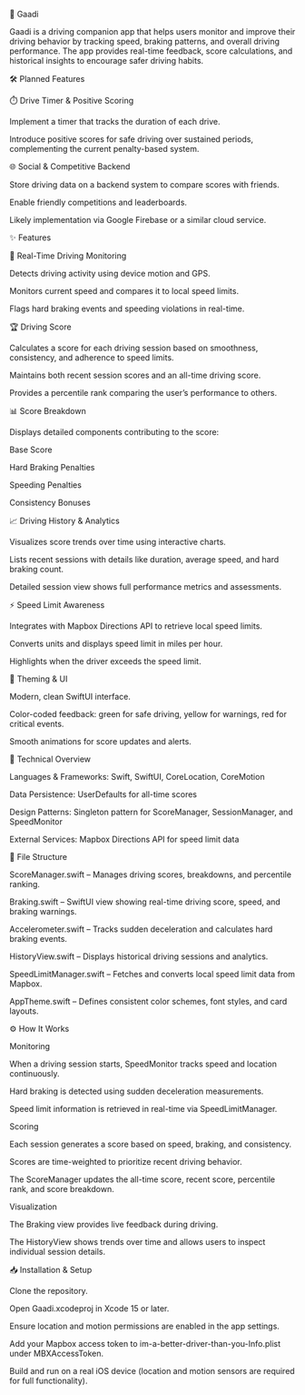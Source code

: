 🚗 Gaadi

Gaadi is a driving companion app that helps users monitor and improve their driving behavior by tracking speed, braking patterns, and overall driving performance. The app provides real-time feedback, score calculations, and historical insights to encourage safer driving habits.

🛠️ Planned Features

⏱️ Drive Timer & Positive Scoring

Implement a timer that tracks the duration of each drive.

Introduce positive scores for safe driving over sustained periods, complementing the current penalty-based system.

🌐 Social & Competitive Backend

Store driving data on a backend system to compare scores with friends.

Enable friendly competitions and leaderboards.

Likely implementation via Google Firebase or a similar cloud service.

✨ Features

🚦 Real-Time Driving Monitoring

Detects driving activity using device motion and GPS.

Monitors current speed and compares it to local speed limits.

Flags hard braking events and speeding violations in real-time.

🏆 Driving Score

Calculates a score for each driving session based on smoothness, consistency, and adherence to speed limits.

Maintains both recent session scores and an all-time driving score.

Provides a percentile rank comparing the user’s performance to others.

📊 Score Breakdown

Displays detailed components contributing to the score:

Base Score

Hard Braking Penalties

Speeding Penalties

Consistency Bonuses

📈 Driving History & Analytics

Visualizes score trends over time using interactive charts.

Lists recent sessions with details like duration, average speed, and hard braking count.

Detailed session view shows full performance metrics and assessments.

⚡ Speed Limit Awareness

Integrates with Mapbox Directions API to retrieve local speed limits.

Converts units and displays speed limit in miles per hour.

Highlights when the driver exceeds the speed limit.

🎨 Theming & UI

Modern, clean SwiftUI interface.

Color-coded feedback: green for safe driving, yellow for warnings, red for critical events.

Smooth animations for score updates and alerts.

🧰 Technical Overview

Languages & Frameworks: Swift, SwiftUI, CoreLocation, CoreMotion

Data Persistence: UserDefaults for all-time scores

Design Patterns: Singleton pattern for ScoreManager, SessionManager, and SpeedMonitor

External Services: Mapbox Directions API for speed limit data

📂 File Structure

ScoreManager.swift – Manages driving scores, breakdowns, and percentile ranking.

Braking.swift – SwiftUI view showing real-time driving score, speed, and braking warnings.

Accelerometer.swift – Tracks sudden deceleration and calculates hard braking events.

HistoryView.swift – Displays historical driving sessions and analytics.

SpeedLimitManager.swift – Fetches and converts local speed limit data from Mapbox.

AppTheme.swift – Defines consistent color schemes, font styles, and card layouts.

⚙️ How It Works

Monitoring

When a driving session starts, SpeedMonitor tracks speed and location continuously.

Hard braking is detected using sudden deceleration measurements.

Speed limit information is retrieved in real-time via SpeedLimitManager.

Scoring

Each session generates a score based on speed, braking, and consistency.

Scores are time-weighted to prioritize recent driving behavior.

The ScoreManager updates the all-time score, recent score, percentile rank, and score breakdown.

Visualization

The Braking view provides live feedback during driving.

The HistoryView shows trends over time and allows users to inspect individual session details.

📥 Installation & Setup

Clone the repository.

Open Gaadi.xcodeproj in Xcode 15 or later.

Ensure location and motion permissions are enabled in the app settings.

Add your Mapbox access token to im-a-better-driver-than-you-Info.plist under MBXAccessToken.

Build and run on a real iOS device (location and motion sensors are required for full functionality).
